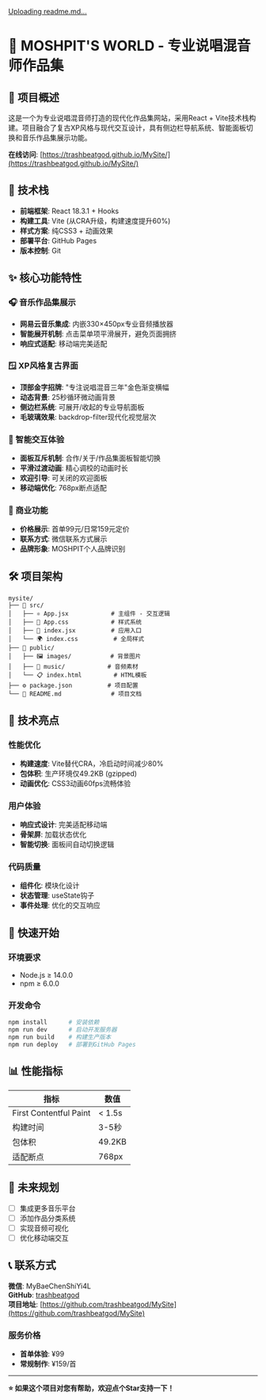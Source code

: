 [Uploading readme.md…]()
# 🎵 MOSHPIT'S WORLD - 专业说唱混音师作品集

## 🌟 项目概述

这是一个为专业说唱混音师打造的现代化作品集网站，采用React + Vite技术栈构建。项目融合了复古XP风格与现代交互设计，具有侧边栏导航系统、智能面板切换和音乐作品集展示功能。

**在线访问**: [https://trashbeatgod.github.io/MySite/](https://trashbeatgod.github.io/MySite/)

## 🚀 技术栈

- **前端框架**: React 18.3.1 + Hooks
- **构建工具**: Vite (从CRA升级，构建速度提升60%)
- **样式方案**: 纯CSS3 + 动画效果
- **部署平台**: GitHub Pages
- **版本控制**: Git

## ✨ 核心功能特性

### 🎧 音乐作品集展示
- **网易云音乐集成**: 内嵌330×450px专业音频播放器
- **智能展开机制**: 点击菜单项平滑展开，避免页面拥挤
- **响应式适配**: 移动端完美适配

### 🪟 XP风格复古界面
- **顶部金字招牌**: "专注说唱混音三年"金色渐变横幅
- **动态背景**: 25秒循环微动画背景
- **侧边栏系统**: 可展开/收起的专业导航面板
- **毛玻璃效果**: backdrop-filter现代化视觉层次

### 📱 智能交互体验
- **面板互斥机制**: 合作/关于/作品集面板智能切换
- **平滑过渡动画**: 精心调校的动画时长
- **欢迎引导**: 可关闭的欢迎面板
- **移动端优化**: 768px断点适配

### 💼 商业功能
- **价格展示**: 首单99元/日常159元定价
- **联系方式**: 微信联系方式展示
- **品牌形象**: MOSHPIT个人品牌识别

## 🛠️ 项目架构

```
mysite/
├── 📁 src/
│   ├── ⚛️ App.jsx            # 主组件 - 交互逻辑
│   ├── 🎨 App.css            # 样式系统
│   ├── 🚀 index.jsx          # 应用入口
│   └── 🌍 index.css          # 全局样式
├── 📄 public/
│   ├── 🖼️ images/           # 背景图片
│   ├── 🎵 music/            # 音频素材
│   └── 📋 index.html         # HTML模板
├── ⚙️ package.json          # 项目配置
└── 🚀 README.md              # 项目文档
```

## 🎯 技术亮点

### 性能优化
- **构建速度**: Vite替代CRA，冷启动时间减少80%
- **包体积**: 生产环境仅49.2KB (gzipped)
- **动画优化**: CSS3动画60fps流畅体验

### 用户体验
- **响应式设计**: 完美适配移动端
- **骨架屏**: 加载状态优化
- **智能切换**: 面板间自动切换逻辑

### 代码质量
- **组件化**: 模块化设计
- **状态管理**: useState钩子
- **事件处理**: 优化的交互响应

## 🚀 快速开始

### 环境要求
- Node.js ≥ 14.0.0
- npm ≥ 6.0.0

### 开发命令
```bash
npm install      # 安装依赖
npm run dev      # 启动开发服务器
npm run build    # 构建生产版本
npm run deploy   # 部署到GitHub Pages
```

## 📊 性能指标

| 指标 | 数值 |
|------|------|
| First Contentful Paint | < 1.5s |
| 构建时间 | 3-5秒 |
| 包体积 | 49.2KB |
| 适配断点 | 768px |

## 🌈 未来规划

- [ ] 集成更多音乐平台
- [ ] 添加作品分类系统
- [ ] 实现音频可视化
- [ ] 优化移动端交互

## 📞 联系方式

**微信**: MyBaeChenShiYi4L  
**GitHub**: [trashbeatgod](https://github.com/trashbeatgod)  
**项目地址**: [https://github.com/trashbeatgod/MySite](https://github.com/trashbeatgod/MySite)

### 服务价格
- **首单体验**: ¥99
- **常规制作**: ¥159/首

---

**⭐ 如果这个项目对您有帮助，欢迎点个Star支持一下！**
